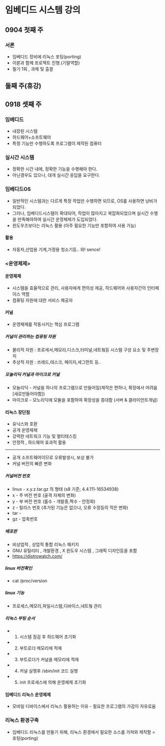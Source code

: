 # 임베디드 시스템 강의

## 0904 첫째 주
### 서론
* 임베디드 장비에 리눅스 포팅(porting)
* 이론과 함께 프로젝트 진행.(기말역할)
* 필기 1회 , 과제 및 출결

## 둘째 주(휴강)

## 0918 셋째 주
### 임베디드
* 내장된 시스템
* 하드웨어+소프트웨어
* 특정 기능만 수행하도록 프로그램이 제작된 컴퓨터

### 실시간 시스템
* 정확한 시간 내에, 정확한 기능을 수행해야 한다.
* 아닌경우도 있으나, 대개 실시간 응답을 요구한다.

### 임베디드OS
* 일반적인 시스템과는 다르게 특정 작업만 수행하면 되므로, OS를 사용하면 낭비가 되었다.
* 그러나, 임베디드시스템이 확대되어, 작업이 많아지고 복잡화되었으며 실시간 수행을 만족해야하여 실시간 운영체제가 도입되었다.
* 윈도우즈보다는 리눅스 활용 (아주 필요한 기능만 포함하여 사용 가능)

#### 활용
* 자동차,산업용 기계,가정용 청소기등..
와! sence!

### <운영체제>
#### 운영체제
* 시스템을 효율적으로 관리, 사용자에게 편의성 제공, 하드웨어와 사용자간의 인터페이스 역할
* 컴퓨팅 자원에 대한 서비스 제공자

#### 커널
* 운영체제를 작동시키는 핵심 프로그램
##### 커널이 관리하는 컴퓨팅 자원
* 물리적 자원 : 프로세서,메모리,디스크,터미널,네트웤등 시스템 구성 요소 및 주변장치
* 추상적 자원 : 쓰레드,테스크, 페이지,세그먼트 등..

##### 모놀리딕 커널과 마이크로 커널
* 모놀리딕 - 커널을 하나의 프로그램으로 만들어짐(제작은 편하나, 확장에서 어려움[새로만들어야함])
* 마이크로 - 모노리딕에 모듈을 포함하여 확장성을 증대함 (서버 & 클라이언트개념)

#### 리눅스 장단점
* 유닉스와 호환
* 공개 운영체제
* 강력한 네트워크 기능 및 멀티태스킹
* 안정적 , 하드웨어 효과적 활용
---
* 공개 소프트웨어이므로 오류발생시, 보상 불가
* 커널 버전의 빠른 변화
##### 커널버전 번호
* linux - x.y.z.tar.gz 의 형태 (s8 기준; 4.4.111-16534938)
* x - 주 버전 번호 (골격 자체의 변화)
* y - 부 버전 번호 (홀수 - 개발중,짝수 - 안정화)
* z - 릴리스 번호 (추가된 기능은 없으나, 오류 수정등의 작은 변화)
* tar - 
* gz - 압축번호

##### 배포판
* 비상업적 , 상업적 통합 리눅스 패키지
* GNU 유틸리티 , 개발환경 , X 윈도우 시스템 , 그래픽 디자인등을 포함
* https://distrowatch.com/

##### linux 버전확인
* cat /proc/version

##### linux 기능
* 프로세스,메모리,파일시스템,디바이스,네트웤 관리

##### 리눅스 부팅 순서
* 1) 시스템 점검 후 하드웨어 초기화
* 2) 부트로더 메모리에 적재
* 3) 부트로더가 커널을 메모리에 적재
* 4) 커널 실행후 /sbin/init 코드 실행
* 5) init 프로세스에 의해 운영체제 초기화

#### 임베디드 리눅스 운영체제
* 모바일 디바이스에서 리눅스 활용하는 이유 - 필요한 프로그램의 가감이 자유로움

### 리눅스 환경구축
* 임베디드 리눅스를 만들기 위해, 리눅스 환경에서 필요한 소스를 가져와 제작함 = 포팅(porting)

